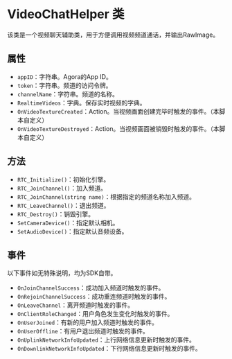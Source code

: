 # VideoChatHelper 类

该类是一个视频聊天辅助类，用于方便调用视频频道通话，并输出RawImage。



## 属性

- `appID`：字符串。Agora的App ID。
- `token`：字符串。频道的访问令牌。
- `channelName`：字符串。频道的名称。
- `RealtimeVideos`：字典。保存实时视频的字典。
- `OnVideoTextureCreated`：Action。当视频画面创建完毕时触发的事件。（本脚本自定义）
- `OnVideoTextureDestroyed`：Action。当视频画面被销毁时触发的事件。（本脚本自定义）



## 方法

- `RTC_Initialize()`：初始化引擎。
- `RTC_JoinChannel()`：加入频道。
- `RTC_JoinChannel(string name)`：根据指定的频道名称加入频道。
- `RTC_LeaveChannel()`：退出频道。
- `RTC_Destroy()`：销毁引擎。
- `SetCameraDevice()`：指定默认相机。
- `SetAudioDevice()`：指定默认音频设备。



## 事件

以下事件如无特殊说明，均为SDK自带。

- `OnJoinChannelSuccess`：成功加入频道时触发的事件。
- `OnRejoinChannelSuccess`：成功重连频道时触发的事件。
- `OnLeaveChannel`：离开频道时触发的事件。
- `OnClientRoleChanged`：用户角色发生变化时触发的事件。
- `OnUserJoined`：有新的用户加入频道时触发的事件。
- `OnUserOffline`：有用户退出频道时触发的事件。
- `OnUplinkNetworkInfoUpdated`：上行网络信息更新时触发的事件。
- `OnDownlinkNetworkInfoUpdated`：下行网络信息更新时触发的事件。